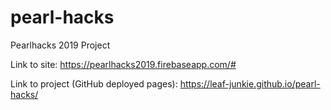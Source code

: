 # pearl-hacks
Pearlhacks 2019 Project

Link to site: https://pearlhacks2019.firebaseapp.com/#

Link to project (GitHub deployed pages): https://leaf-junkie.github.io/pearl-hacks/
